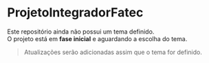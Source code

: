 # ProjetoIntegradorFatec

Este repositório ainda não possui um tema definido.  
O projeto está em **fase inicial** e aguardando a escolha do tema.  

> Atualizações serão adicionadas assim que o tema for definido.
